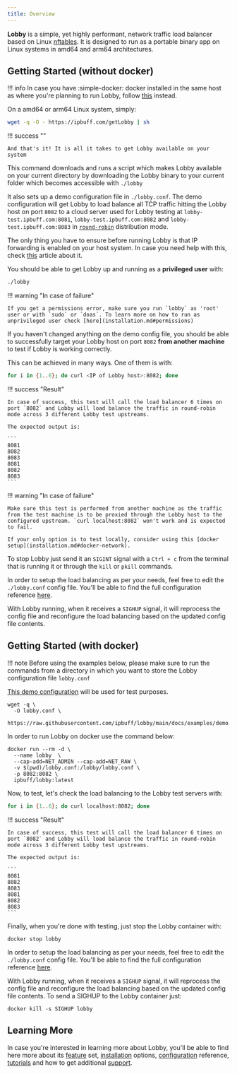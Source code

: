 ```yaml
---
title: Overview
---
```


**Lobby** is a simple, yet highly performant, network traffic load balancer based on Linux [nftables](https://wiki.nftables.org/wiki-nftables/). It is designed to run as a portable binary app on Linux systems in amd64 and arm64 architectures.

## Getting Started (without docker)

!!! info
    In case you have :simple-docker: docker installed in the same host as where you're planning to run Lobby, follow [this](#getting-started-with-docker) instead.

On a amd64 or arm64 Linux system, simply:

``` bash title="Get Lobby"
wget -q -O - https://ipbuff.com/getLobby | sh
```

!!! success ""

    And that's it! It is all it takes to get Lobby available on your system

This command downloads and runs a script which makes Lobby available on your current directory by downloading the Lobby binary to your current folder which becomes accessible with `./lobby`

It also sets up a demo configuration file in `./lobby.conf`. The demo configuration will get Lobby to load balance all TCP traffic hitting the Lobby host on port `8082` to a cloud server used for Lobby testing at `lobby-test.ipbuff.com:8081`, `lobby-test.ipbuff.com:8082` and `lobby-test.ipbuff.com:8083` in [`round-robin`](features.md#round-robin) distribution mode.

The only thing you have to ensure before running Lobby is that IP forwarding is enabled on your host system. In case you need help with this, check [this](https://www.baeldung.com/linux/kernel-ip-forwarding) article about it.

You should be able to get Lobby up and running as a **privileged user** with:

``` bash title="Run Lobby"
./lobby
```

!!! warning "In case of failure"

    If you get a permissions error, make sure you run `lobby` as 'root' user or with `sudo` or `doas`. To learn more on how to run as unprivileged user check [here](installation.md#permissions)

If you haven't changed anything on the demo config file, you should be able to successfully target your Lobby host on port `8082` **from another machine** to test if Lobby is working correctly. 

This can be achieved in many ways. One of them is with:

``` bash title="Test Lobby from another machine"
for i in {1..6}; do curl <IP of Lobby host>:8082; done
```

!!! success "Result"

    In case of success, this test will call the load balancer 6 times on port `8082` and Lobby will load balance the traffic in round-robin mode across 3 different Lobby test upstreams.

    The expected output is:

    ```
    8081
    8082
    8083
    8081
    8082
    8083
    ```

!!! warning "In case of failure"

    Make sure this test is performed from another machine as the traffic from the test machine is to be proxied through the Lobby host to the configured upstream. `curl localhost:8082` won't work and is expected to fail.

    If your only option is to test locally, consider using this [docker setup](installation.md#docker-network).

To stop Lobby just send it an `SIGINT` signal with a `Ctrl + c` from the terminal that is running it or through the `kill` or `pkill` commands.

In order to setup the load balancing as per your needs, feel free to edit the `./lobby.conf` config file. You'll be able to find the full configuration reference [here](configuration.md). 

With Lobby running, when it receives a `SIGHUP` signal, it will reprocess the config file and reconfigure the load balancing based on the updated config file contents.

## Getting Started (with docker)

!!! note
    Before using the examples below, please make sure to run the commands from a directory in which you want to store the Lobby configuration file `lobby.conf`

[This demo configuration](https://raw.githubusercontent.com/ipbuff/lobby/main/docs/examples/demo.conf) will be used for test purposes.

``` title="Get Lobby Demo Config File"
wget -q \
  -O lobby.conf \
  https://raw.githubusercontent.com/ipbuff/lobby/main/docs/examples/demo.conf
```

In order to run Lobby on docker use the command below:

``` 
docker run --rm -d \
  --name lobby  \
  --cap-add=NET_ADMIN --cap-add=NET_RAW \
  -v $(pwd)/lobby.conf:/lobby/lobby.conf \
  -p 8082:8082 \
  ipbuff/lobby:latest
```

Now, to test, let's check the load balancing to the Lobby test servers with:

``` bash
for i in {1..6}; do curl localhost:8082; done
```

!!! success "Result"

    In case of success, this test will call the load balancer 6 times on port `8082` and Lobby will load balance the traffic in round-robin mode across 3 different Lobby test upstreams.

    The expected output is:

    ```
    8081
    8082
    8083
    8081
    8082
    8083
    ```

Finally, when you're done with testing, just stop the Lobby container with:

```
docker stop lobby
```

In order to setup the load balancing as per your needs, feel free to edit the `./lobby.conf` config file. You'll be able to find the full configuration reference [here](configuration.md). 

With Lobby running, when it receives a `SIGHUP` signal, it will reprocess the config file and reconfigure the load balancing based on the updated config file contents. To send a SIGHUP to the Lobby container just:

``` 
docker kill -s SIGHUP lobby
```

## Learning More
In case you're interested in learning more about Lobby, you'll be able to find here more about its [feature](features.md) set, [installation](installation.md) options, [configuration](configuration.md) reference, [tutorials](tutorials.md) and how to get additional [support](support.md).
